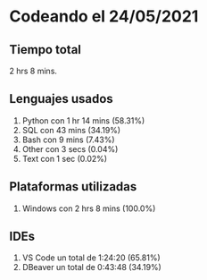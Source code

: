 # Codeando el 24/05/2021

## Tiempo total
2 hrs 8 mins.

## Lenguajes usados
1. Python con 1 hr 14 mins (58.31%)
1. SQL con 43 mins (34.19%)
1. Bash con 9 mins (7.43%)
1. Other con 3 secs (0.04%)
1. Text con 1 sec (0.02%)

## Plataformas utilizadas
1. Windows con 2 hrs 8 mins (100.0%)

## IDEs
1. VS Code un total de 1:24:20 (65.81%)
1. DBeaver un total de 0:43:48 (34.19%)

